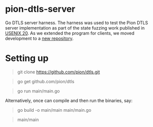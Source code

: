# pion-dtls-server
Go DTLS server harness.
The harness was used to test the Pion DTLS server implementation as part of the state fuzzing work published in [USENIX 20][usenix]. 
As we extended the program for clients, we moved development to a [new repository][new-pion].

# Setting up

> git clone https://github.com/pion/dtls.git

> go get github.com/pion/dtls

> go run main/main.go

Alternatively, once can compile and then run the binaries, say:

> go build -o main/main main/main.go 

> main/main


[usenix]:https://www.usenix.org/conference/usenixsecurity20/presentation/fiterau-brostean
[new-pion]:https://github.com/assist-project/pion-dtls-examples
